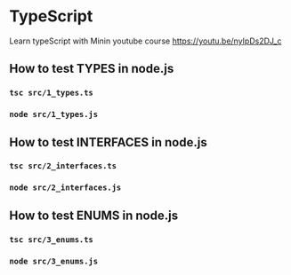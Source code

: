 # TypeScript

Learn typeScript with Minin youtube course https://youtu.be/nyIpDs2DJ_c

## How to test TYPES in node.js

### `tsc src/1_types.ts`

### `node src/1_types.js`

## How to test INTERFACES in node.js

### `tsc src/2_interfaces.ts`

### `node src/2_interfaces.js`

## How to test ENUMS in node.js

### `tsc src/3_enums.ts`

### `node src/3_enums.js`
